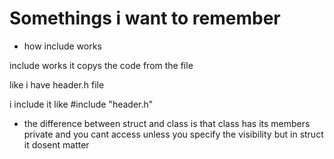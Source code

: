 # Somethings i want to remember

* how include works

include works it copys the code from the file


like i have header.h file 


i include it like #include "header.h"


* the difference between struct and class is that
class has its members private and you cant access unless you specify the visibility but in struct it dosent matter 